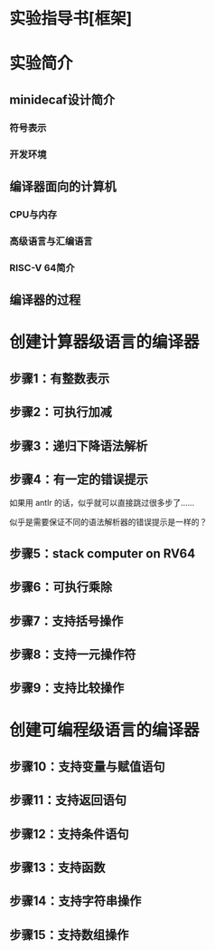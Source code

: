 # 实验指导书[框架]

# 实验简介

## minidecaf设计简介
### 符号表示
### 开发环境

## 编译器面向的计算机
### CPU与内存
### 高级语言与汇编语言
### RISC-V 64简介

## 编译器的过程

# 创建计算器级语言的编译器
## 步骤1：有整数表示
## 步骤2：可执行加减
## 步骤3：递归下降语法解析
## 步骤4：有一定的错误提示

如果用 antlr 的话，似乎就可以直接跳过很多步了……

似乎是需要保证不同的语法解析器的错误提示是一样的？

## 步骤5：stack computer on RV64
## 步骤6：可执行乘除
## 步骤7：支持括号操作
## 步骤8：支持一元操作符
## 步骤9：支持比较操作

# 创建可编程级语言的编译器
## 步骤10：支持变量与赋值语句
## 步骤11：支持返回语句
## 步骤12：支持条件语句
## 步骤13：支持函数
## 步骤14：支持字符串操作
## 步骤15：支持数组操作
